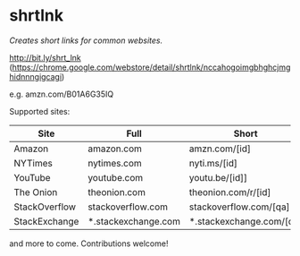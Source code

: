 # shrtlnk

*Creates short links for common websites.*

http://bit.ly/shrt_lnk (https://chrome.google.com/webstore/detail/shrtlnk/nccahogoimgbhghcjmghidnnngigcagi)

e.g. amzn.com/B01A6G35IQ

Supported sites:

Site | Full | Short
--- | --- | ---
Amazon | amazon.com | amzn.com/[id]
NYTimes | nytimes.com | nyti.ms/[id]
YouTube | youtube.com | youtu.be/[id]]
The Onion | theonion.com | theonion.com/r/[id]
StackOverflow | stackoverflow.com | stackoverflow.com/[qa]
StackExchange | *.stackexchange.com | *.stackexchange.com/[qa]

and more to come. Contributions welcome!
